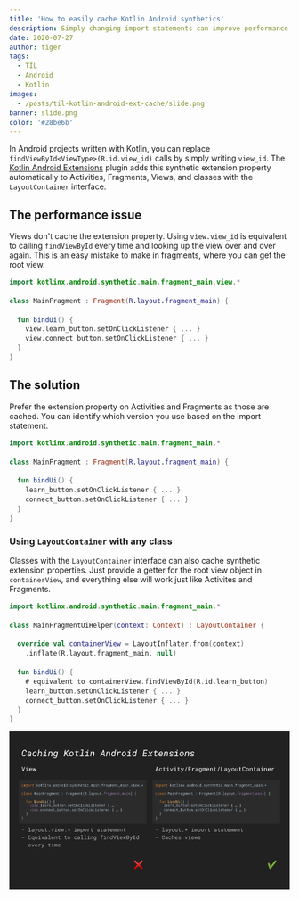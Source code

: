 ```yaml
---
title: 'How to easily cache Kotlin Android synthetics'
description: Simply changing import statements can improve performance.
date: 2020-07-27
author: tiger
tags:
  - TIL
  - Android
  - Kotlin
images:
  - /posts/til-kotlin-android-ext-cache/slide.png
banner: slide.png
color: '#28be6b'
---
```


In Android projects written with Kotlin, you can replace `findViewById<ViewType>(R.id.view_id)` calls by simply writing `view_id`. The [Kotlin Android Extensions](https://plugins.gradle.org/plugin/org.jetbrains.kotlin.android.extensions) plugin adds this synthetic extension property automatically to Activities, Fragments, Views, and classes with the `LayoutContainer` interface.

## The performance issue

Views don't cache the extension property. Using `view.view_id` is equivalent to calling `findViewById` every time and looking up the view over and over again. This is an easy mistake to make in fragments, where you can get the root view.

```kotlin
import kotlinx.android.synthetic.main.fragment_main.view.*

class MainFragment : Fragment(R.layout.fragment_main) {

  fun bindUi() {
    view.learn_button.setOnClickListener { ... }
    view.connect_button.setOnClickListener { ... }
  }
}
```

## The solution

Prefer the extension property on Activities and Fragments as those are cached. You can identify which version you use based on the import statement.

```kotlin
import kotlinx.android.synthetic.main.fragment_main.*

class MainFragment : Fragment(R.layout.fragment_main) {

  fun bindUi() {
    learn_button.setOnClickListener { ... }
    connect_button.setOnClickListener { ... }
  }
}
```

### Using `LayoutContainer` with any class

Classes with the `LayoutContainer` interface can also cache synthetic extension properties. Just provide a getter for the root view object in `containerView`, and everything else will work just like Activites and Fragments.

```kotlin
import kotlinx.android.synthetic.main.fragment_main.*

class MainFragmentUiHelper(context: Context) : LayoutContainer {

  override val containerView = LayoutInflater.from(context)
    .inflate(R.layout.fragment_main, null)

  fun bindUi() {
    # equivalent to containerView.findViewById(R.id.learn_button)
    learn_button.setOnClickListener { ... }
    connect_button.setOnClickListener { ... }
  }
}
```

![](slide.png)
